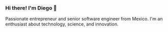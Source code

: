 ### Hi there! I'm Diego 👋

Passionate entrepreneur and senior software engineer from Mexico. I'm an enthusiast about technology, science, and innovation.
